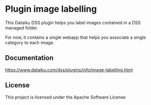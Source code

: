 # Plugin image labelling

This Dataiku DSS plugin helps you label images contained in a DSS managed folder.

For now, it contains a single webapp that helps you associate a single category to each image.

## Documentation

https://www.dataiku.com/dss/plugins/info/image-labelling.html

## License 

This project is licensed under the Apache Software License
